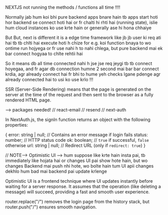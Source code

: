 NEXTJS not running the methods / functions all time !!!!

Normally jab hum koi bhi pure backend apps bnare hain
tb apps start hoti hor backend se connect hoti hai or fr chalti hi rhti hai (running state), islie hum cloud instances ko use krte hain or generally ase hi hona chhaiye

But But, next is different it is a edge time framework like jb jb user ki req ati hai tb tb chlti hai execute hoti h chize
for e.g. koi function bnaya to wo ontime run hojyega or fr use nahi h to nahi chlega, but pure backend mai ek bar connect hogyaa to chlte rehtii hai 


So it means db all time connected nahi h jse jse req jeygi tb tb connect hoyegaa, and fr agar db connection humne 2 second mai bar bar connect krdia, agr already connect hai fr bhi
to hume yeh checks lgane pdenge agr already connected hai to usi ko use krlo !!!


SSR (Server-Side Rendering) means that the page is generated on the server at the time of the request and then sent to the browser as a fully rendered HTML page.





--> packages needed!
// react-email
// resend
// next-auth


In NextAuth.js, the signIn function returns an object with the following properties:

{
  error: string | null;  // Contains an error message if login fails
  status: number;        // HTTP status code
  ok: boolean;           // `true` if successful, `false` otherwise
  url: string | null;    // Redirect URL (only if `redirect: true`)
}

// NOTE--> Optimistic UI --> hum suppose like krte hain insta pai, tb immediately like hojata hai or changes UI pai show hote hain, but wo changes Backend mai push nhi hote, wo bolte hain tum UI apii changes dekhlo hum bad mai backend pai update krlenge

Optimistic UI is a frontend technique where UI updates instantly before waiting for a server response. It assumes that the operation (like deleting a message) will succeed, providing a fast and smooth user experience.


router.replace("/") removes the login page from the history stack, but 
router.push("/") ensures smooth navigation.

